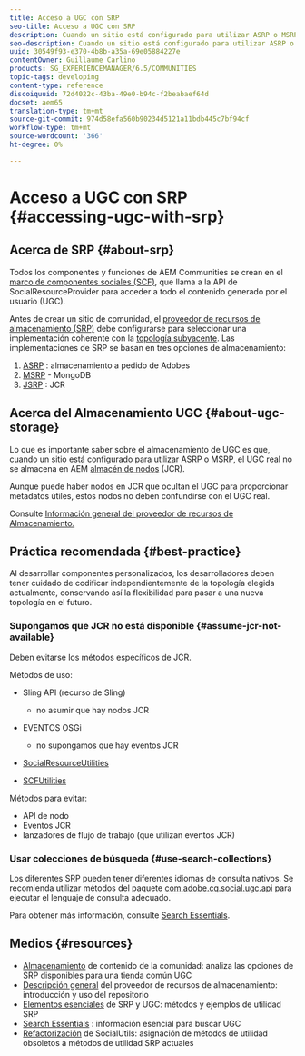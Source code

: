 ```yaml
---
title: Acceso a UGC con SRP
seo-title: Acceso a UGC con SRP
description: Cuando un sitio está configurado para utilizar ASRP o MSRP, el UGC real no se almacena en AEM almacén de nodos (JCR)
seo-description: Cuando un sitio está configurado para utilizar ASRP o MSRP, el UGC real no se almacena en AEM almacén de nodos (JCR)
uuid: 30549f93-e370-4b8b-a35a-69e05884227e
contentOwner: Guillaume Carlino
products: SG_EXPERIENCEMANAGER/6.5/COMMUNITIES
topic-tags: developing
content-type: reference
discoiquuid: 72d4022c-43ba-49e0-b94c-f2beabaef64d
docset: aem65
translation-type: tm+mt
source-git-commit: 974d58efa560b90234d5121a11bdb445c7bf94cf
workflow-type: tm+mt
source-wordcount: '366'
ht-degree: 0%

---
```



# Acceso a UGC con SRP {#accessing-ugc-with-srp}

## Acerca de SRP {#about-srp}

Todos los componentes y funciones de AEM Communities se crean en el [marco de componentes sociales (SCF)](/help/communities/scf.md), que llama a la API de SocialResourceProvider para acceder a todo el contenido generado por el usuario (UGC).

Antes de crear un sitio de comunidad, el [proveedor de recursos de almacenamiento (SRP)](/help/communities/working-with-srp.md) debe configurarse para seleccionar una implementación coherente con la [topología subyacente](/help/communities/topologies.md). Las implementaciones de SRP se basan en tres opciones de almacenamiento:

1. [ASRP](/help/communities/asrp.md) : almacenamiento a pedido de Adobes
1. [MSRP](/help/communities/msrp.md) - MongoDB
1. [JSRP](/help/communities/jsrp.md) : JCR

## Acerca del Almacenamiento UGC {#about-ugc-storage}

Lo que es importante saber sobre el almacenamiento de UGC es que, cuando un sitio está configurado para utilizar ASRP o MSRP, el UGC real no se almacena en AEM [almacén de nodos](/help/sites-deploying/data-store-config.md) (JCR).

Aunque puede haber nodos en JCR que ocultan el UGC para proporcionar metadatos útiles, estos nodos no deben confundirse con el UGC real.

Consulte [Información general del proveedor de recursos de Almacenamiento.](/help/communities/srp.md)

## Práctica recomendada {#best-practice}

Al desarrollar componentes personalizados, los desarrolladores deben tener cuidado de codificar independientemente de la topología elegida actualmente, conservando así la flexibilidad para pasar a una nueva topología en el futuro.

### Supongamos que JCR no está disponible {#assume-jcr-not-available}

Deben evitarse los métodos específicos de JCR.

Métodos de uso:

* Sling API (recurso de Sling)

   * no asumir que hay nodos JCR

* EVENTOS OSGi

   * no supongamos que hay eventos JCR

* [SocialResourceUtilities](/help/communities/socialutils.md#socialresourceutilities-package)
* [SCFUtilities](/help/communities/socialutils.md#scfutilities-package)

Métodos para evitar:

* API de nodo
* Eventos JCR
* lanzadores de flujo de trabajo (que utilizan eventos JCR)

### Usar colecciones de búsqueda {#use-search-collections}

Los diferentes SRP pueden tener diferentes idiomas de consulta nativos. Se recomienda utilizar métodos del paquete [com.adobe.cq.social.ugc.api](https://helpx.adobe.com/experience-manager/6-5/sites/developing/using/reference-materials/javadoc/com/adobe/cq/social/ugc/api/package-summary.html) para ejecutar el lenguaje de consulta adecuado.

Para obtener más información, consulte [Search Essentials](/help/communities/search-implementation.md).

## Medios {#resources}

* [Almacenamiento](/help/communities/working-with-srp.md)  de contenido de la comunidad: analiza las opciones de SRP disponibles para una tienda común UGC
* [Descripción general](/help/communities/srp.md)  del proveedor de recursos de almacenamiento: introducción y uso del repositorio
* [Elementos esenciales](/help/communities/srp-and-ugc.md)  de SRP y UGC: métodos y ejemplos de utilidad SRP
* [Search Essentials](/help/communities/search-implementation.md) : información esencial para buscar UGC
* [Refactorización](/help/communities/socialutils.md)  de SocialUtils: asignación de métodos de utilidad obsoletos a métodos de utilidad SRP actuales

